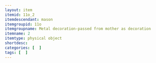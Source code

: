 ```yaml
---
layout: item
itemid: 11o_2
itemdescendant: mason
itemgroupid: 11o
itemgroupname: Metal decoration-passed from mother as decoration
itemname: 2
itemtype: physical object
shortdesc: 
categories: [  ]
tags: [  ]
---
```







